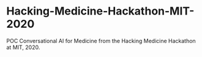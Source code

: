 # Hacking-Medicine-Hackathon-MIT-2020
POC Conversational AI for Medicine from the Hacking Medicine Hackathon at MIT, 2020.
